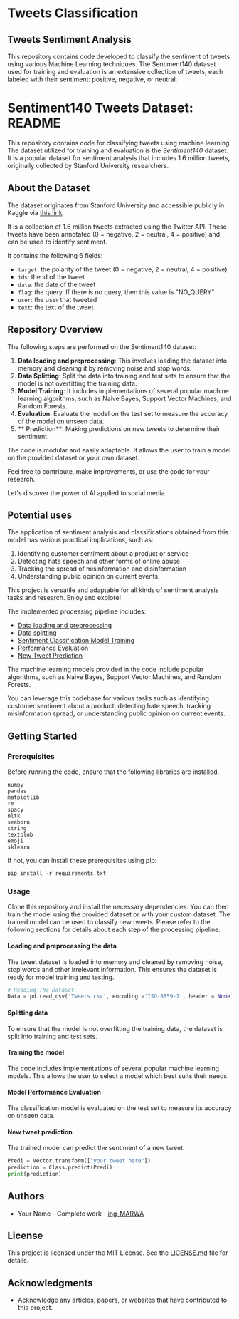 # Tweets Classification
## Tweets Sentiment Analysis

This repository contains code developed to classify the sentiment of tweets using various Machine Learning techniques. The Sentiment140 dataset used for training and evaluation is an extensive collection of tweets, each labeled with their sentiment: positive, negative, or neutral. 
# Sentiment140 Tweets Dataset: README

This repository contains code for classifying tweets using machine learning. The dataset utilized for training and evaluation is the *Sentiment140* dataset. It is a popular dataset for sentiment analysis that includes 1.6 million tweets, originally collected by Stanford University researchers. 

## About the Dataset

The dataset originates from Stanford University and accessible publicly in Kaggle via [this link](https://www.kaggle.com/datasets/kazanova/sentiment140/download?datasetVersionNumber=2)

It is a collection of 1.6 million tweets extracted using the Twitter API. These tweets have been annotated (0 = negative, 2 = neutral, 4 = positive) and can be used to identify sentiment.

It contains the following 6 fields:

- `target`: the polarity of the tweet (0 = negative, 2 = neutral, 4 = positive)
- `ids`: the id of the tweet
- `date`: the date of the tweet
- `flag`: the query. If there is no query, then this value is "NO_QUERY"
- `user`: the user that tweeted
- `text`: the text of the tweet

## Repository Overview

The following steps are performed on the Sentiment140 dataset:

1. **Data loading and preprocessing**: This involves loading the dataset into memory and cleaning it by removing noise and stop words.
2. **Data Splitting**: Split the data into training and test sets to ensure that the model is not overfitting the training data.
3. **Model Training**: It includes implementations of several popular machine learning algorithms, such as Naive Bayes, Support Vector Machines, and Random Forests.
4. **Evaluation**: Evaluate the model on the test set to measure the accuracy of the model on unseen data.
5. ** Prediction**: Making predictions on new tweets to determine their sentiment.

The code is modular and easily adaptable. It allows the user to train a model on the provided dataset or your own dataset.

Feel free to contribute, make improvements, or use the code for your research.

Let's discover the power of AI applied to social media. 

## Potential uses

The application of sentiment analysis and classifications obtained from this model has various practical implications, such as:

1. Identifying customer sentiment about a product or service
2. Detecting hate speech and other forms of online abuse
3. Tracking the spread of misinformation and disinformation
4. Understanding public opinion on current events. 

This project is versatile and adaptable for all kinds of sentiment analysis tasks and research. Enjoy and explore!
  
The implemented processing pipeline includes: 

- [Data loading and preprocessing](#loading-data)
- [Data splitting](#data-splitting)
- [Sentiment Classification Model Training](#model-training)
- [Performance Evaluation](#evaluation)
- [New Tweet Prediction](#prediction)

The machine learning models provided in the code include popular algorithms, such as Naive Bayes, Support Vector Machines, and Random Forests.

You can leverage this codebase for various tasks such as identifying customer sentiment about a product, detecting hate speech, tracking misinformation spread, or understanding public opinion on current events.

## Getting Started

### Prerequisites

Before running the code, ensure that the following libraries are installed.

```
numpy
pandas
matplotlib
re
spacy
nltk
seaborn
string
textblob
emoji
sklearn
```

If not, you can install these prerequisites using pip:

```
pip install -r requirements.txt
```

### Usage

Clone this repository and install the necessary dependencies. You can then train the model using the provided dataset or with your custom dataset. The trained model can be used to classify new tweets.
Please refer to the following sections for details about each step of the processing pipeline.

#### Loading and preprocessing the data

The tweet dataset is loaded into memory and cleaned by removing noise, stop words and other irrelevant information. This ensures the dataset is ready for model training and testing.

```python
# Reading The DataSet
Data = pd.read_csv('Tweets.csv', encoding ='ISO-8859-1', header = None)
```

#### Splitting data

To ensure that the model is not overfitting the training data, the dataset is split into training and test sets.

#### Training the model

The code includes implementations of several popular machine learning models. This allows the user to select a model which best suits their needs.

#### Model Performance Evaluation

The classification model is evaluated on the test set to measure its accuracy on unseen data.

#### New tweet prediction

The trained model can predict the sentiment of a new tweet.

```python
Predi = Vector.transform(["your tweet here"])
prediction = Class.predict(Predi)
print(prediction)
```

## Authors

- Your Name - Complete work - [ing-MARWA](https://github.com/ing-MARWA)

## License

This project is licensed under the MIT License. See the [LICENSE.md](LICENSE.md) file for details.

## Acknowledgments

- Acknowledge any articles, papers, or websites that have contributed to this project.

  
